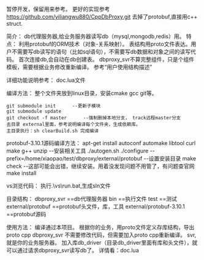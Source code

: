 暂停开发，保留用来参考。
更好的实现参考 https://github.com/yiliangwu880/CppDbProxy.git
去掉了protobuf,直接用c++ struct.

简介：
	db代理服务器,给业务服务器读写db（mysql,mongodb,redis）用。
	特点：
		利用protobuf的ORM技术（对象-关系映射）。
		表结构用proto文件表达。用户不需要写db读写的语句（比如sql语句），不需要写db数据和对象之间的读写代码。
		首次连接db,会自动在db创建表。
		dbproxy_svr不算完整组件，只是个组件模板，需要根据业务修改重新编译。 参考“用户使用结构描述”

详细功能说明参考： doc.lua文件	

编译方法：
	整个文件夹放到linux目录，安装cmake gcc git等。

	git submodule init      --更新子模块
	git submodule update			
	git checkout -f	master		--强制删掉本地分支， track远程master分支
	去目录 external里面，参考说明编译每个文件夹，生成依赖库。
	主目录执行：sh clearBuild.sh 完成编译

protobuf-3.10.1源码编译方法：
	apt-get install autoconf automake libtool curl make g++ unzip    --安装相关工具
	./autogen.sh
	./configure --prefix=/home/xiaopao/test/dbproxy/external/protobuf   --设置安装目录
	make check								--这部可能会出错，继续安装。用着没发现问题不用管了，有问题查官网
    make install				
	
vs浏览代码：
	执行.\vs\run.bat,生成sln文件

	
目录结构：
	dbproxy_svr              ==db代理服务器
	bin			             ==执行文件
	test 		             ==测试
	external/protobuf        ==protobuf头文件，库，工具
	external/protobuf-3.10.1 ==protobuf源码

使用方法：
	编译通过本项目。
	根据你的业务，用proto文件定义存库结构，导出 proto cpp
	dbproxy_svr 不需要修改代码，但需要加入proto cpp重新编译。
	svr,就是你的业务服务器。 加入库db_driver（目录db_driver里面有库和头文件），就可以通过请求dbproxy_svr读写db了。
	详情看：doc.lua
